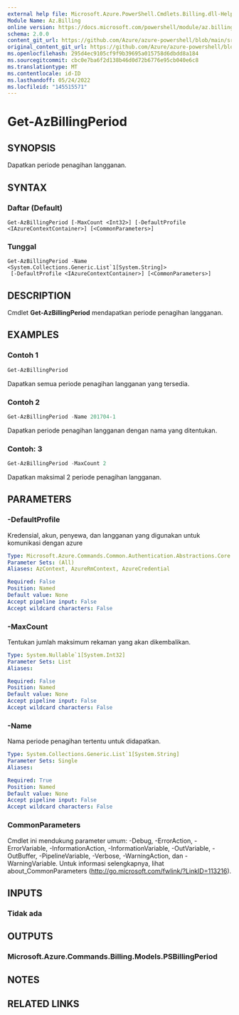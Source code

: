 ```yaml
---
external help file: Microsoft.Azure.PowerShell.Cmdlets.Billing.dll-Help.xml
Module Name: Az.Billing
online version: https://docs.microsoft.com/powershell/module/az.billing/get-azbillingperiod
schema: 2.0.0
content_git_url: https://github.com/Azure/azure-powershell/blob/main/src/Billing/Billing/help/Get-AzBillingPeriod.md
original_content_git_url: https://github.com/Azure/azure-powershell/blob/main/src/Billing/Billing/help/Get-AzBillingPeriod.md
ms.openlocfilehash: 295d4ec9105cf9f9b39695a015758d6dbdd8a184
ms.sourcegitcommit: cbc0e7ba6f2d138b46d0d72b6776e95cb040e6c8
ms.translationtype: MT
ms.contentlocale: id-ID
ms.lasthandoff: 05/24/2022
ms.locfileid: "145515571"
---
```

# Get-AzBillingPeriod

## SYNOPSIS
Dapatkan periode penagihan langganan.

## SYNTAX

### Daftar (Default)
```
Get-AzBillingPeriod [-MaxCount <Int32>] [-DefaultProfile <IAzureContextContainer>] [<CommonParameters>]
```

### Tunggal
```
Get-AzBillingPeriod -Name <System.Collections.Generic.List`1[System.String]>
 [-DefaultProfile <IAzureContextContainer>] [<CommonParameters>]
```

## DESCRIPTION
Cmdlet **Get-AzBillingPeriod** mendapatkan periode penagihan langganan.

## EXAMPLES

### Contoh 1
```powershell
Get-AzBillingPeriod
```

Dapatkan semua periode penagihan langganan yang tersedia.

### Contoh 2
```powershell
Get-AzBillingPeriod -Name 201704-1
```

Dapatkan periode penagihan langganan dengan nama yang ditentukan.

### Contoh: 3
```powershell
Get-AzBillingPeriod -MaxCount 2
```

Dapatkan maksimal 2 periode penagihan langganan.

## PARAMETERS

### -DefaultProfile
Kredensial, akun, penyewa, dan langganan yang digunakan untuk komunikasi dengan azure

```yaml
Type: Microsoft.Azure.Commands.Common.Authentication.Abstractions.Core.IAzureContextContainer
Parameter Sets: (All)
Aliases: AzContext, AzureRmContext, AzureCredential

Required: False
Position: Named
Default value: None
Accept pipeline input: False
Accept wildcard characters: False
```

### -MaxCount
Tentukan jumlah maksimum rekaman yang akan dikembalikan.

```yaml
Type: System.Nullable`1[System.Int32]
Parameter Sets: List
Aliases:

Required: False
Position: Named
Default value: None
Accept pipeline input: False
Accept wildcard characters: False
```

### -Name
Nama periode penagihan tertentu untuk didapatkan.

```yaml
Type: System.Collections.Generic.List`1[System.String]
Parameter Sets: Single
Aliases:

Required: True
Position: Named
Default value: None
Accept pipeline input: False
Accept wildcard characters: False
```

### CommonParameters
Cmdlet ini mendukung parameter umum: -Debug, -ErrorAction, -ErrorVariable, -InformationAction, -InformationVariable, -OutVariable, -OutBuffer, -PipelineVariable, -Verbose, -WarningAction, dan -WarningVariable. Untuk informasi selengkapnya, lihat about_CommonParameters (http://go.microsoft.com/fwlink/?LinkID=113216).

## INPUTS

### Tidak ada

## OUTPUTS

### Microsoft.Azure.Commands.Billing.Models.PSBillingPeriod

## NOTES

## RELATED LINKS
